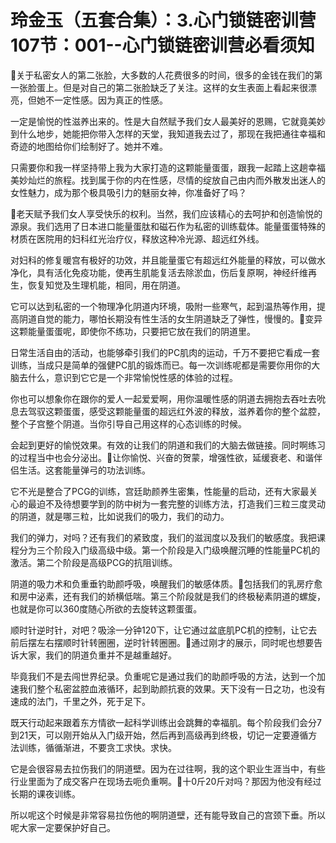 # 玲金玉（五套合集）：3.心门锁链密训营 107节：001--心门锁链密训营必看须知

🎼关于私密女人的第二张脸，大多数的人花费很多的时间，很多的金钱在我们的第一张脸蛋上。但是对自己的第二张脸缺乏了关注。这样的女生表面上看起来很漂亮，但她不一定性感。因为真正的性感。

一定是愉悦的性滋养出来的。性是大自然赋予我们女人最美好的恩赐，它就竟美妙到什么地步，她能把你带入怎样的天堂，我知道我去过了，那现在我把通往幸福和奇迹的地图给你们绘制好了。她并不难。

只需要你和我一样坚持带上我为大家打造的这颗能量蛋蛋，跟我一起踏上这趟幸福美妙灿烂的旅程。找到属于你的内在性感，尽情的绽放自己由内而外散发出迷人的女性魅力，成为那个极具吸引力的魅丽女神，你准备好了吗？

🎼老天赋予我们女人享受快乐的权利。当然，我们应该精心的去呵护和创造愉悦的源泉。我们选用了日本进口能量蛋肽和磁石作为私密的训练载体。能量蛋蛋特殊的材质在医院用的妇科红光治疗仪，释放这种冷光源、超远红外线。

对妇科的修复暖宫有极好的功效，并且能量蛋它有超远红外能量的释放，可以做水净化，具有活化免疫功能，使再生肌能复活去除淤血，伤后复原啊，神经纤维再生，恢复知觉及生理机能，相同，用在阴道。

它可以达到私密的一个物理净化阴道内环境，吸附一些寒气，起到温热等作用，提高阴道自觉的能力，哪怕长期没有性生活的女生阴道缺乏了弹性，慢慢的。🎼变异这颗能量蛋蛋呢，即使你不练功，只要把它放在我们的阴道里。

日常生活自由的活动，也能够牵引我们的PC肌肉的运动，千万不要把它看成一套训练，当成只是简单的强健PC肌的锻炼而已。每一次训练呢都是需要你用你的大脑去什么，意识到它它是一个非常愉悦性感的体验的过程。

你也可以想象你在跟你的爱人一起爱爱啊，用你温暖性感的阴道去拥抱去吞吐去吮息去驾驭这颗蛋蛋，感受这颗能量蛋的超远红外波的释放，滋养着你的整个盆腔，整个子宫整个阴道。当你引导自己用这样的心态训练的时候。

会起到更好的愉悦效果。有效的让我们的阴道和我们的大脑去做链接。同时啊练习的过程当中也会分泌出。🎼让你愉悦、兴奋的贺蒙，增强性欲，延缓衰老、和谐伴侣生活。这套能量弹弓的功法训练。

它不光是整合了PCG的训练，宫廷助颜养生密集，性能量的启动，还有大家最关心的最迫不及待想要学到的防中树为一套完整的训练方法，打造我们三粒三度灵动的阴道，就是哪三粒，比如说我们的吸力，我们的动力。

我们的弹力，对吗？还有我们的紧致度，我们的滋润度以及我们的敏感度。我把课程分为三个阶段入门级高级中级。第一个阶段是入门级唤醒沉睡的性能量PC机的激活。第二个阶段是高级PCG的抗阻训练。

阴道的吸力术和负重垂钓助颜呼吸，唤醒我们的敏感体质。🎼包括我们的乳房疗愈和房中泌素，还有我们的娇横低喘。第三个阶段就是我们的终极秘素阴道的螺旋，也就是你可以360度随心所欲的去旋转这颗蛋蛋。

顺时针逆时针，对吧？吸涂一分钟120下，让它通过盆底肌PC机的控制，让它去前后摆左右摆顺时针转圈圈，逆时针转圈圈。🎼通过刚才的展示，同时呢也想要告诉大家，我们的阴道负重并不是越重越好。

毕竟我们不是去闯世界纪录。负重呢它是通过我们的助颜呼吸的方法，达到一个加速我们整个私密盆腔血液循环，起到助颜抗衰的效果。天下没有一日之功，也没有速成的法门，千里之外，死于足下。

既天行动起来跟着东方情欲一起科学训练出会跳舞的幸福肌。每个阶段我们会分7到21天，可以刚开始从入门级开始，然后再到高级再到终极，切记一定要遵循方法训练，循循渐进，不要贪工求快。求快。

它是会很容易去拉伤我们的阴道壁。因为在过往啊，我的这个职业生涯当中，有些行业里面为了成交客户在现场去呃负重啊。🎼十0斤20斤对吗？那因为他没有经过长期的课夜训练。

所以呢这个时候是非常容易拉伤他的啊阴道壁，还有能导致自己的宫颈下垂。所以呢大家一定要保护好自己。